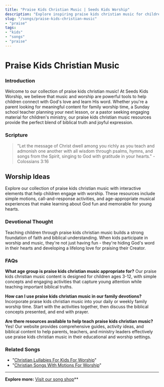 ```yaml
---
title: "Praise Kids Christian Music | Seeds Kids Worship"
description: "Explore inspiring praise kids christian music for children's worship and faith development. Biblical music resources for families and ministry."
slug: "/songs/praise-kids-christian-music"
- "praise"
tags:
- "kids"
- "songs"
- "praise"
---
```


# Praise Kids Christian Music

### Introduction

Welcome to our collection of praise kids christian music! At Seeds Kids Worship, we believe that music and worship are powerful tools to help children connect with God's love and learn His word. Whether you're a parent looking for meaningful content for family worship time, a Sunday school teacher planning your next lesson, or a pastor seeking engaging material for children's ministry, our praise kids christian music resources provide the perfect blend of biblical truth and joyful expression.

### Scripture

> "Let the message of Christ dwell among you richly as you teach and admonish one another with all wisdom through psalms, hymns, and songs from the Spirit, singing to God with gratitude in your hearts." - Colossians 3:16

## Worship Ideas

Explore our collection of praise kids christian music with interactive elements that help children engage with worship. These resources include simple motions, call-and-response activities, and age-appropriate musical experiences that make learning about God fun and memorable for young hearts.

### Devotional Thought

Teaching children through praise kids christian music builds a strong foundation of faith and biblical understanding. When kids participate in worship and music, they're not just having fun - they're hiding God's word in their hearts and developing a lifelong love for praising their Creator.

### FAQs

**What age group is praise kids christian music appropriate for?**
Our praise kids christian music content is designed for children ages 3-12, with simple concepts and engaging activities that capture young attention while teaching important biblical truths.

**How can I use praise kids christian music in our family devotions?**
Incorporate praise kids christian music into your daily or weekly family worship time. Start with the activities together, then discuss the biblical concepts presented, and end with prayer.

**Are there resources available to help teach praise kids christian music?**
Yes! Our website provides comprehensive guides, activity ideas, and biblical content to help parents, teachers, and ministry leaders effectively use praise kids christian music in their educational and worship settings.

### Related Songs

- "[Christian Lullabies For Kids For Worship](/songs/christian-lullabies-for-kids-for-worship/)"
- "[Christian Songs With Motions For Worship](/songs/christian-songs-with-motions-for-worship/)"

---

**Explore more:** [Visit our song shop](https://seedskidsworship.com/shop)**

<!-- Schema Markup -->
<script type="application/ld+json">
{
  "@context": "https://schema.org",
  "@type": "MusicRecording",
  "name": "Praise Kids Christian Music",
  "byArtist": {
    "@type": "MusicGroup",
    "name": "Seeds Kids Worship"
  },
  "isFamilyFriendly": true,
  "url": "https://seedskidsworship.com/songs/praise-kids-christian-music/"
}
</script>